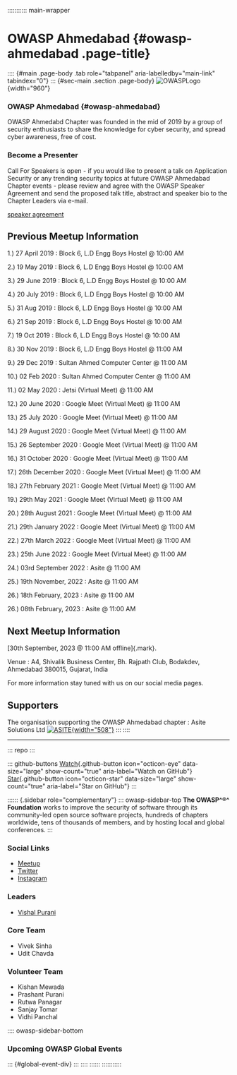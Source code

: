 ::::::::::: main-wrapper
# OWASP Ahmedabad {#owasp-ahmedabad .page-title}

:::: {#main .page-body .tab role="tabpanel" aria-labelledby="main-link" tabindex="0"}
::: {#sec-main .section .page-body}
![OWASPLogo](IMG-20230313-WA0010.jpg){width="960"}

### OWASP Ahmedabad {#owasp-ahmedabad}

OWASP Ahmedabd Chapter was founded in the mid of 2019 by a group of
security enthusiasts to share the knowledge for cyber security, and
spread cyber awareness, free of cost.

### Become a Presenter

Call For Speakers is open - if you would like to present a talk on
Application Security or any trending security topics at future OWASP
Ahmedabad Chapter events - please review and agree with the OWASP
Speaker Agreement and send the proposed talk title, abstract and speaker
bio to the Chapter Leaders via e-mail.

[speaker agreement](../www-policy/speaker-agreement.html)

## Previous Meetup Information

1.) 27 April 2019 : Block 6, L.D Engg Boys Hostel @ 10:00 AM

2.) 19 May 2019 : Block 6, L.D Engg Boys Hostel @ 10:00 AM

3.) 29 June 2019 : Block 6, L.D Engg Boys Hostel @ 10:00 AM

4.) 20 July 2019 : Block 6, L.D Engg Boys Hostel @ 10:00 AM

5.) 31 Aug 2019 : Block 6, L.D Engg Boys Hostel @ 10:00 AM

6.) 21 Sep 2019 : Block 6, L.D Engg Boys Hostel @ 10:00 AM

7.) 19 Oct 2019 : Block 6, L.D Engg Boys Hostel @ 10:00 AM

8.) 30 Nov 2019 : Block 6, L.D Engg Boys Hostel @ 11:00 AM

9.) 29 Dec 2019 : Sultan Ahmed Computer Center @ 11:00 AM

10.) 02 Feb 2020 : Sultan Ahmed Computer Center @ 11:00 AM

11.) 02 May 2020 : Jetsi (Virtual Meet) @ 11:00 AM

12.) 20 June 2020 : Google Meet (Virtual Meet) @ 11:00 AM

13.) 25 July 2020 : Google Meet (Virtual Meet) @ 11:00 AM

14.) 29 August 2020 : Google Meet (Virtual Meet) @ 11:00 AM

15.) 26 September 2020 : Google Meet (Virtual Meet) @ 11:00 AM

16.) 31 October 2020 : Google Meet (Virtual Meet) @ 11:00 AM

17.) 26th December 2020 : Google Meet (Virtual Meet) @ 11:00 AM

18.) 27th February 2021 : Google Meet (Virtual Meet) @ 11:00 AM

19.) 29th May 2021 : Google Meet (Virtual Meet) @ 11:00 AM

20.) 28th August 2021 : Google Meet (Virtual Meet) @ 11:00 AM

21.) 29th January 2022 : Google Meet (Virtual Meet) @ 11:00 AM

22.) 27th March 2022 : Google Meet (Virtual Meet) @ 11:00 AM

23.) 25th June 2022 : Google Meet (Virtual Meet) @ 11:00 AM

24.) 03rd September 2022 : Asite @ 11:00 AM

25.) 19th November, 2022 : Asite @ 11:00 AM

26.) 18th February, 2023 : Asite @ 11:00 AM

26.) 08th February, 2023 : Asite @ 11:00 AM

## Next Meetup Information

[30th September, 2023 @ 11:00 AM offline]{.mark}.

Venue : A4, Shivalik Business Center, Bh. Rajpath Club, Bodakdev,
Ahmedabad 380015, Gujarat, India

For more information stay tuned with us on our social media pages.

## Supporters

The organisation supporting the OWASP Ahmedabad chapter : Asite
Solutions Ltd
[![ASITE](../../user-images.githubusercontent.com/40335264/187211551-4d97df78-57c2-4dd6-9224-a18723197548.png){width="508"}](https://www.asite.com/)
:::
::::

------------------------------------------------------------------------

::: repo
:::

::: github-buttons
[Watch](https://github.com/owasp/www-chapter-ahmedabad/subscription){.github-button
icon="octicon-eye" data-size="large" show-count="true"
aria-label="Watch on GitHub"}
[Star](https://github.com/owasp/www-chapter-ahmedabad){.github-button
icon="octicon-star" data-size="large" show-count="true"
aria-label="Star on GitHub"}
:::

:::::: {.sidebar role="complementary"}
::: owasp-sidebar-top
**The OWASP^®^ Foundation** works to improve the security of software
through its community-led open source software projects, hundreds of
chapters worldwide, tens of thousands of members, and by hosting local
and global conferences.
:::

### Social Links

- [Meetup](https://www.meetup.com/OWASP-Ahmedabad-Chapter/)
- [Twitter](https://www.twitter.com/ahmowasp)
- [Instagram](https://www.instagram.com/owaspahm)

### Leaders

- [Vishal
  Purani](../cdn-cgi/l/email-protection.html#1d4b746e757c71336d686f7c73745d726a7c6e6d33726f7a)

### Core Team

- Vivek Sinha
- Udit Chavda

### Volunteer Team

- Kishan Mewada
- Prashant Purani
- Rutwa Panagar
- Sanjay Tomar
- Vidhi Panchal

:::: owasp-sidebar-bottom
### Upcoming OWASP Global Events

::: {#global-event-div}
:::
::::
::::::
:::::::::::
